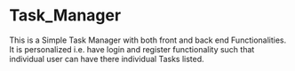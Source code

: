 # Task_Manager
This is a Simple Task Manager with both front and back end Functionalities. It is personalized i.e. have login and register functionality such that individual user can have there individual Tasks listed.
